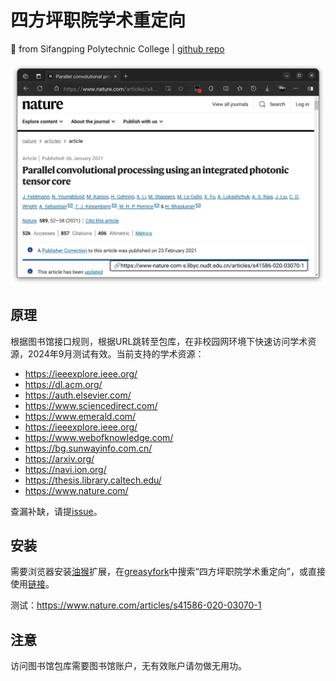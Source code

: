 # 四方坪职院学术重定向

💓 from Sifangping Polytechnic College | [github repo](https://github.com/cyan-io/SPC-Academic-Redirection/issues)

![截图](./assets/screenshot.webp)

## 原理

根据图书馆接口规则，根据URL跳转至包库，在非校园网环境下快速访问学术资源，2024年9月测试有效。当前支持的学术资源：

- https://ieeexplore.ieee.org/
- https://dl.acm.org/
- https://auth.elsevier.com/
- https://www.sciencedirect.com/
- https://www.emerald.com/
- https://ieeexplore.ieee.org/
- https://www.webofknowledge.com/
- https://bg.sunwayinfo.com.cn/
- https://arxiv.org/
- https://navi.ion.org/
- https://thesis.library.caltech.edu/
- https://www.nature.com/

查漏补缺，请提[issue](https://github.com/cyan-io/SPC-Academic-Redirection/issues)。

## 安装

需要浏览器安装[油猴](https://www.tampermonkey.net/)扩展，在[greasyfork](https://greasyfork.org/)中搜索“四方坪职院学术重定向”，或直接使用[链接](https://greasyfork.org/zh-CN/scripts/509010-%E5%9B%9B%E6%96%B9%E5%9D%AA%E8%81%8C%E9%99%A2%E5%AD%A6%E6%9C%AF%E9%87%8D%E5%AE%9A%E5%90%91)。

测试：https://www.nature.com/articles/s41586-020-03070-1

## 注意

访问图书馆包库需要图书馆账户，无有效账户请勿做无用功。

